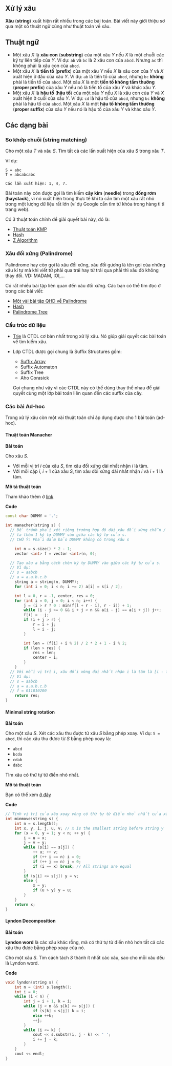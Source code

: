 ## Xử lý xâu

**Xâu** (**string**) xuất hiện rất nhiều trong các bài toán. Bài viết này giới thiệu sơ qua một số thuật ngữ cũng như thuật toán về xâu.

## Thuật ngữ

- Một xâu $X$ là **xâu con** (**substring**) của một xâu $Y$ nếu $X$ là một chuỗi các ký tự liên tiếp của $Y$. Ví dụ: `ab` và `bc` là 2 xâu con của `abcd`. Nhưng `ac` thì không phải là xâu con của `abcd`.
- Một xâu $X$ là **tiền tố** (**prefix**) của một xâu $Y$ nếu $X$ là xâu con của $Y$ và $X$ xuất hiện ở đầu của xâu $Y$. Ví dụ: `ab` là tiền tố của `abcd`, nhưng `bc` **không** phải là tiền tố của `abcd`.
  Một xâu $X$ là một **tiền tố không tầm thường** (**proper prefix**) của xâu $Y$ nếu nó là tiền tố của xâu $Y$ và khác xâu $Y$.
- Một xâu $X$ là **hậu tố** (**hậu tố**) của một xâu $Y$ nếu $X$ là xâu con của $Y$ và $X$ xuất hiện ở cuối của xâu $Y$. Ví dụ: `cd` là hậu tố của `abcd`, nhưng `bc` **không** phải là hậu tố của `abcd`.
  Một xâu $X$ là một **hậu tố không tầm thường** (**proper suffix**) của xâu $Y$ nếu nó là hậu tố của xâu $Y$ và khác xâu $Y$.

## Các dạng bài

### So khớp chuỗi (string matching)

Cho một xâu $T$ và xâu $S$. Tìm tất cả các lần xuất hiện của xâu $S$ trong xâu $T$.

Ví dụ:

```
S = abc
T = abcabcabc

Các lần xuất hiện: 1, 4, 7.
```

Bài toán này còn được gọi là tìm kiếm **cây kim** (**needle**) trong **đống rơm** (**haystack**), vì nó xuất hiện trong thực tế khi ta cần tìm một xâu rất nhỏ trong một lượng dữ liệu rất lớn (ví dụ Google cần tìm từ khóa trong hàng tỉ tỉ trang web).

Có 3 thuật toán chính để giải quyết bài này, đó là:

- [Thuật toán KMP](translate/wcipeg/kmp)
- [Hash](algo/string/hash)
- [Z Algorithm](translate/codeforces/z-algo)


### Xâu đối xứng (Palindrome)

Palindrome hay còn gọi là xâu đối xứng, xâu đối gương là tên gọi của những xâu kí tự mà khi viết từ phải qua trái hay từ trái qua phải thì xâu đó không thay đổi. VD: MADAM, IOI,...

Có rất nhiều bài tập liên quan đến xâu đối xứng. Các bạn có thể tìm đọc ở trong các bài viết:

- [Một vài bài tập QHD về Palindrome](algo/dp/palindrome-problems)
- [Hash](algo/string/hash)
- [Palindrome Tree](translate/codeforces/palindrome-tree)

### Cấu trúc dữ liệu

- [Trie](algo/data-structures/trie) là CTDL cơ bản nhất trong xử lý xâu. Nó giúp giải quyết các bài toán về tìm kiếm xâu.
- Lớp CTDL được gọi chung là Suffix Structures gồm:
    - [Suffix Array](algo/data-structures/suffix-array)
    - Suffix Automaton
    - Suffix Tree
    - Aho Corasick

    Gọi chung như vậy vì các CTDL này có thể dùng thay thế nhau để giải quyết cùng một lớp bài toán liên quan đến các suffix của cây.

### Các bài Ad-hoc

Trong xử lý xâu còn một vài thuật toán chỉ áp dụng được cho 1 bài toán (ad-hoc).

#### Thuật toán Manacher

**Bài toán**

Cho xâu $S$.

- Với mỗi vị trí $i$ của xâu $S$, tìm xâu đối xứng dài nhất nhận $i$ là tâm.
- Với mỗi cặp $i$, $i+1$ của xâu $S$, tìm xâu đối xứng dài nhất nhận $i$ và $i+1$ là tâm.

**Mô tả thuật toán**

Tham khảo thêm ở [link](http://articles.leetcode.com/longest-palindromic-substring-part-ii)

**Code**

```cpp
const char DUMMY = '.';

int manacher(string s) {
  // Để tránh phải xét riêng trường hợp độ dài xâu đối xứng chẵn / lẻ,
  // ta thêm 1 ký tự DUMMY vào giữa các ký tự của s.
  // CHÚ Ý: Phải đảm bảo DUMMY không có trong xâu s

	int n = s.size() * 2 - 1;
	vector <int> f = vector <int>(n, 0);

  // Tạo xâu a bằng cách chèn ký tự DUMMY vào giữa các ký tự của s.
  // Ví dụ:
  // s = aabcb
  // a = a.a.b.c.b
	string a = string(n, DUMMY);
	for (int i = 0; i < n; i += 2) a[i] = s[i / 2];

	int l = 0, r = -1, center, res = 0;
	for (int i = 0, j = 0; i < n; i++) {
		j = (i > r ? 0 : min(f[l + r - i], r - i)) + 1;
		while (i - j >= 0 && i + j < n && a[i - j] == a[i + j]) j++;
		f[i] = --j;
		if (i + j > r) {
			r = i + j;
			l = i - j;
		}

		int len = (f[i] + i % 2) / 2 * 2 + 1 - i % 2;
		if (len > res) {
			res = len;
			center = i;
		}
	}
  // Với mỗi vị trí i, xâu đối xứng dài nhất nhận i là tâm là [i - f[i], i + f[i]].
  // Ví dụ:
  // s = aabcb
  // a = a.a.b.c.b
  // f = 011010200
	return res;
}
```

#### Minimal string rotation

**Bài toán**

Cho một xâu $S$. Xét các xâu thu được từ xâu $S$ bằng phép xoay. Ví dụ: `S = abcd`, thì các xâu thu được từ $S$ bằng phép xoay là:

- `abcd`
- `bcda`
- `cdab`
- `dabc`

Tìm xâu có thứ tự từ điển nhỏ nhất.

**Mô tả thuật toán**

Bạn có thể xem [ở đây](https://en.wikipedia.org/wiki/Lexicographically_minimal_string_rotation)

**Code**

```cpp
// Tính vị trí của xâu xoay vòng có thứ tự từ điển nhỏ nhất của xâu s[]
int minmove(string s) {
	int n = s.length();
	int x, y, i, j, u, v; // x is the smallest string before string y
	for (x = 0, y = 1; y < n; ++ y) {
		i = u = x;
		j = v = y;
		while (s[i] == s[j]) {
			++ u; ++ v;
			if (++ i == n) i = 0;
			if (++ j == n) j = 0;
			if (i == x) break; // All strings are equal
		}
		if (s[i] <= s[j]) y = v;
		else {
			x = y;
			if (u > y) y = u;
		}
	}
	return x;
}
```

#### Lyndon Decomposition

**Bài toán**

**Lyndon word** là các xâu khác rỗng, mà có thứ tự từ điển nhỏ hơn tất cả các xâu thu được bằng phép xoay của nó.

Cho một xâu $S$. Tìm cách tách $S$ thành ít nhất các xâu, sao cho mỗi xâu đều là Lyndon word.

**Code**

```cpp
void lyndon(string s) {
	int n = (int) s.length();
	int i = 0;
	while (i < n) {
		int j = i + 1, k = i;
		while (j < n && s[k] <= s[j]) {
			if (s[k] < s[j]) k = i;
			else ++k;
			++j;
		}
		while (i <= k) {
			cout << s.substr(i, j - k) << ' ';
			i += j - k;
		}
	}
	cout << endl;
}
```
